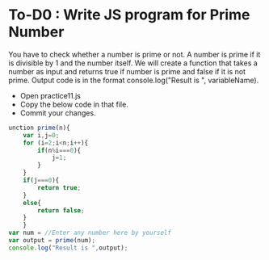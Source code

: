 # To-D0 : Write JS program for Prime Number


You have to check whether a number is prime or not. A number is prime if it is divisible by 1 and the number itself. We will create a function that takes a number as input and returns true if number is prime and false if it is not prime. Output code is in the format console.log("Result is ", variableName).

- Open practice11.js
- Copy the below code in that file.
- Commit your changes.

```js
unction prime(n){
    var i,j=0;
    for (i=2;i<n;i++){
        if(n%i===0){
            j=1;
        }
    }
    if(j===0){
        return true;
    }
    else{
        return false;
    }
    }
var num = //Enter any number here by yourself
var output = prime(num);
console.log("Result is ",output);